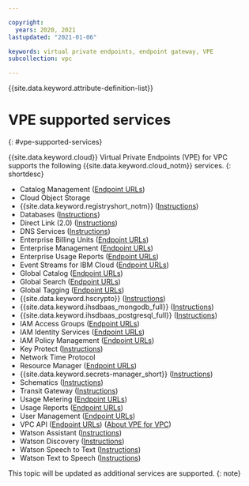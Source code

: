 ```yaml
---

copyright:
  years: 2020, 2021
lastupdated: "2021-01-06"

keywords: virtual private endpoints, endpoint gateway, VPE
subcollection: vpc

---
```


{{site.data.keyword.attribute-definition-list}}

# VPE supported services
{: #vpe-supported-services}

{{site.data.keyword.cloud}} Virtual Private Endpoints (VPE) for VPC supports the following {{site.data.keyword.cloud_notm}} services.
{: shortdesc}

* Catalog Management ([Endpoint URLs](https://{DomainName}/apidocs/resource-catalog/private-catalog#endpoint-url))
* Cloud Object Storage
* {{site.data.keyword.registryshort_notm}} ([Instructions](/docs/Registry?topic=Registry-registry_vpe))
* Databases ([Instructions](/docs/cloud-databases?topic=cloud-databases-vpes))
* Direct Link (2.0) ([Instructions](/docs/dl?topic=dl-vpe-for-ibm-cloud-direct-link))
* DNS Services ([Instructions](/docs/dns-svcs?topic=dns-svcs-vpe-for-dns-svcs#vpe-for-dns-svcs))
* Enterprise Billing Units ([Endpoint URLs](https://{DomainName}/apidocs/enterprise-apis/billing-unit#endpoint-urls))
* Enterprise Management ([Endpoint URLs](https://{DomainName}/apidocs/enterprise-apis/enterprise#endpoint-urls))
* Enterprise Usage Reports ([Endpoint URLs](https://{DomainName}/apidocs/enterprise-apis/resource-usage-reports#endpoint-urls))
* Event Streams for IBM Cloud ([Endpoint URLs](https://{DomainName}/apidocs/event-streams/adminrest))
* Global Catalog ([Endpoint URLs](https://{DomainName}/apidocs/resource-catalog/global-catalog#endpoint-url))
* Global Search ([Endpoint URLs](https://{DomainName}/apidocs/search#endpoint-url))
* Global Tagging ([Endpoint URLs](https://{DomainName}/apidocs/tagging#endpoint-url))
* {{site.data.keyword.hscrypto}} ([Instructions](/docs/hs-crypto?topic=hs-crypto-virtual-private-endpoints-for-vpc))
* {{site.data.keyword.ihsdbaas_mongodb_full}} ([Instructions](/docs/hyper-protect-dbaas-for-mongodb?topic=hyper-protect-dbaas-for-mongodb-virtual-private-endpoint))
* {{site.data.keyword.ihsdbaas_postgresql_full}} ([Instructions](/docs/hyper-protect-dbaas-for-postgresql?topic=hyper-protect-dbaas-for-postgresql-virtual-private-endpoint))
* IAM Access Groups ([Endpoint URLs](https://{DomainName}/apidocs/iam-access-groups#endpoint-urls))
* IAM Identity Services ([Endpoint URLs](https://{DomainName}/apidocs/iam-identity-token-api#endpoints))
* IAM Policy Management ([Endpoint URLs](https://{DomainName}/apidocs/iam-policy-management#endpoint-urls))
* Key Protect ([Instructions](/docs/key-protect?topic=key-protect-virtual-private-endpoints))
* Network Time Protocol
* Resource Manager ([Endpoint URLs](https://{DomainName}/apidocs/resource-controller/resource-manager#endpoint-urls))
* {{site.data.keyword.secrets-manager_short}} ([Instructions](/docs/secrets-manager?topic=secrets-manager-virtual-private-endpoint))
* Schematics ([Instructions](/docs/schematics?topic=schematics-private-endpoints#endpoint-setup))
* Transit Gateway ([Instructions](/docs/transit-gateway?topic=transit-gateway-vpe-for-ibm-cloud-transit-gateway))
* Usage Metering ([Endpoint URLs](https://{DomainName}/apidocs/usage-metering#endpoint))
* Usage Reports ([Endpoint URLs](https://{DomainName}/apidocs/metering-reporting#endpoint))
* User Management ([Endpoint URLs](https://{DomainName}/apidocs/user-management#endpoint-urls))
* VPC API ([Endpoint URLs](https://{DomainName}/apidocs/vpc#endpoint-url)) ([About VPE for VPC](/docs/vpc?topic=vpc-about-vpe))
* Watson Assistant ([Instructions](/docs/watson?topic=watson-virtual-private-endpoints))
* Watson Discovery ([Instructions](/docs/watson?topic=watson-virtual-private-endpoints))
* Watson Speech to Text ([Instructions](/docs/watson?topic=watson-virtual-private-endpoints))
* Watson Text to Speech ([Instructions](/docs/watson?topic=watson-virtual-private-endpoints))

This topic will be updated as additional services are supported.
{: note}

